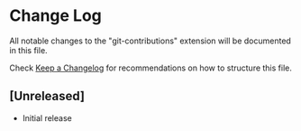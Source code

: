 # Change Log

All notable changes to the "git-contributions" extension will be documented in this file.

Check [Keep a Changelog](http://keepachangelog.com/) for recommendations on how to structure this file.

## [Unreleased]

- Initial release